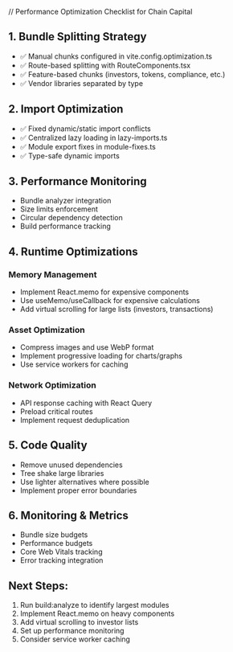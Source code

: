 // Performance Optimization Checklist for Chain Capital

## 1. Bundle Splitting Strategy
- ✅ Manual chunks configured in vite.config.optimization.ts
- ✅ Route-based splitting with RouteComponents.tsx  
- ✅ Feature-based chunks (investors, tokens, compliance, etc.)
- ✅ Vendor libraries separated by type

## 2. Import Optimization
- ✅ Fixed dynamic/static import conflicts
- ✅ Centralized lazy loading in lazy-imports.ts
- ✅ Module export fixes in module-fixes.ts
- ✅ Type-safe dynamic imports

## 3. Performance Monitoring
- Bundle analyzer integration
- Size limits enforcement
- Circular dependency detection
- Build performance tracking

## 4. Runtime Optimizations

### Memory Management
- Implement React.memo for expensive components
- Use useMemo/useCallback for expensive calculations
- Add virtual scrolling for large lists (investors, transactions)

### Asset Optimization  
- Compress images and use WebP format
- Implement progressive loading for charts/graphs
- Use service workers for caching

### Network Optimization
- API response caching with React Query
- Preload critical routes
- Implement request deduplication

## 5. Code Quality
- Remove unused dependencies
- Tree shake large libraries
- Use lighter alternatives where possible
- Implement proper error boundaries

## 6. Monitoring & Metrics
- Bundle size budgets
- Performance budgets
- Core Web Vitals tracking
- Error tracking integration

## Next Steps:
1. Run build:analyze to identify largest modules
2. Implement React.memo on heavy components  
3. Add virtual scrolling to investor lists
4. Set up performance monitoring
5. Consider service worker caching
